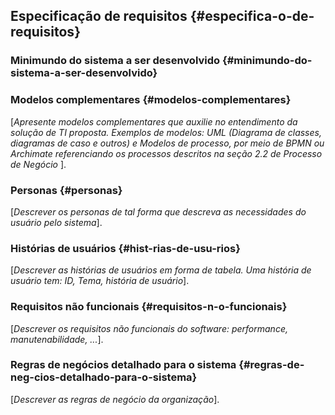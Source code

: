 ## Especificação de requisitos {#especifica-o-de-requisitos}

### Minimundo do sistema a ser desenvolvido {#minimundo-do-sistema-a-ser-desenvolvido}

### Modelos complementares {#modelos-complementares}

[_Apresente modelos complementares que auxilie no entendimento da solução de TI proposta. Exemplos de modelos: UML (Diagrama de classes, diagramas de caso e outros) e Modelos de processo, por meio de BPMN ou Archimate referenciando os processos descritos na seção 2.2 de Processo de Negócio_ ].

### Personas {#personas}

[_Descrever os personas de tal forma que descreva as necessidades do usuário pelo sistema_].

### Histórias de usuários {#hist-rias-de-usu-rios}

[_Descrever as histórias de usuários em forma de tabela. Uma história de usuário tem: ID, Tema, história de usuário_].

### Requisitos não funcionais {#requisitos-n-o-funcionais}

[_Descrever os requisitos não funcionais do software: performance, manutenabilidade, ..._].

### Regras de negócios detalhado para o sistema {#regras-de-neg-cios-detalhado-para-o-sistema}

[_Descrever as regras de negócio da organização_].